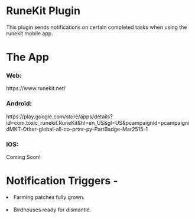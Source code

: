 # RuneKit Plugin
This plugin sends notifications on certain completed tasks when using the runekit mobile app.

# The App
<h3>Web:</h3> https://www.runekit.net/ <br />
<h3>Android:</h3> https://play.google.com/store/apps/details?id=com.toxic_runekit.RuneKit&hl=en_US&gl=US&pcampaignid=pcampaignidMKT-Other-global-all-co-prtnr-py-PartBadge-Mar2515-1 <br />
<h3>IOS:</h3> Coming Soon!

# Notification Triggers -
<li>Farming patches fully grown.</li> </br>
<li>Birdhouses ready for dismantle.</li> </br>


